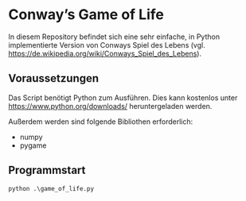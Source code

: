 # Conway’s Game of Life

In diesem Repository befindet sich eine sehr einfache, in Python implementierte Version von Conways Spiel des Lebens (vgl. https://de.wikipedia.org/wiki/Conways_Spiel_des_Lebens).

## Voraussetzungen

Das Script benötigt Python zum Ausführen. Dies kann kostenlos unter https://www.python.org/downloads/ heruntergeladen werden.

Außerdem werden sind folgende Bibliothen erforderlich:
- numpy
- pygame

## Programmstart

```
python .\game_of_life.py
```
